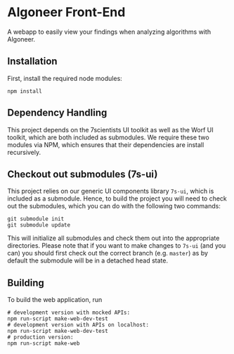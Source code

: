 # Algoneer Front-End

A webapp to easily view your findings when analyzing algorithms with Algoneer.

## Installation

First, install the required node modules:

    npm install

## Dependency Handling

This project depends on the 7scientists UI toolkit as well as the Worf UI
toolkit, which are both included as submodules. We require these two modules
via NPM, which ensures that their dependencies are install recursively.

## Checkout out submodules (7s-ui)

This project relies on our generic UI components library `7s-ui`, which is included
as a submodule. Hence, to build the project you will need to check out the
submodules, which you can do with the following two commands:

    git submodule init
    git submodule update

This will initialize all submodules and check them out into the appropriate
directories. Please note that if you want to make changes to `7s-ui` (and you can)
you should first check out the correct branch (e.g. `master`) as by default
the submodule will be in a detached head state.

## Building

To build the web application, run

    # development version with mocked APIs:
    npm run-script make-web-dev-test
    # development version with APIs on localhost:
    npm run-script make-web-dev-test
    # production version:
    npm run-script make-web
